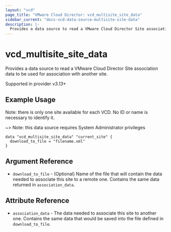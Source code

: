 ```yaml
---
layout: "vcd"
page_title: "VMware Cloud Director: vcd_multisite_site_data"
sidebar_current: "docs-vcd-data-source-multisite-site-data"
description: |-
  Provides a data source to read a VMware Cloud Director Site association data to be used for association with another site.
---
```


# vcd\_multisite\_site\_data

Provides a data source to read a VMware Cloud Director Site association data to be used for association with another site.

Supported in provider *v3.13+*

## Example Usage 

Note: there is only one site available for each VCD. No ID or name is necessary to identify it.

~> Note: this data source requires System Administrator privileges

```hcl
data "vcd_multisite_site_data" "current_site" {
  download_to_file = "filename.xml"
}
```

## Argument Reference

* `download_to_file` - (Optional) Name of the file that will contain the data needed to associate this site to a remote one.
  Contains the same data returned in `association_data`.

## Attribute Reference

* `association_data` - The data needed to associate this site to another one. Contains the same data that would be saved into
  the file defined in `download_to_file`.